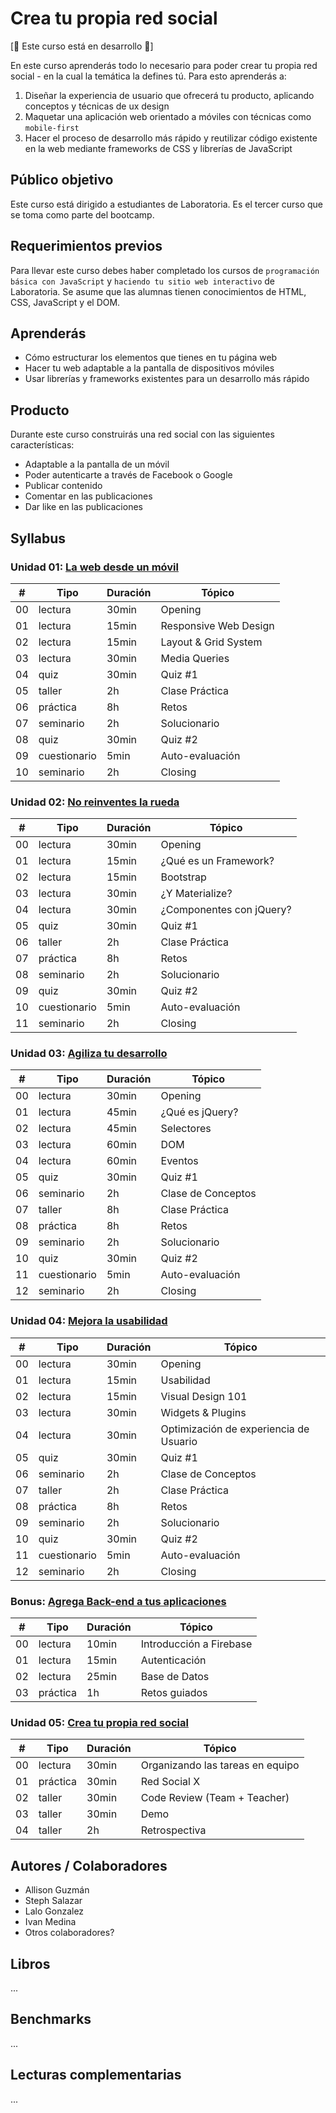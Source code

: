 # Crea tu propia red social

[:construction: Este curso está en desarrollo :construction:]

En este curso aprenderás todo lo necesario para poder crear tu propia red social -
en la cual la temática la defines tú. Para esto aprenderás a:

1. Diseñar la experiencia de usuario que ofrecerá tu producto, aplicando
   conceptos y técnicas de ux design
2. Maquetar una aplicación web orientado a móviles con técnicas como
   `mobile-first`
3. Hacer el proceso de desarrollo más rápido y reutilizar código existente en la
   web mediante frameworks de CSS y librerías de JavaScript

## Público objetivo

Este curso está dirigido a estudiantes de Laboratoria. Es el tercer curso
que se toma como parte del bootcamp.

## Requerimientos previos

Para llevar este curso debes haber completado los cursos de `programación básica
con JavaScript` y `haciendo tu sitio web interactivo` de Laboratoria. Se asume
que las alumnas tienen conocimientos de HTML, CSS, JavaScript y el DOM.

## Aprenderás

- Cómo estructurar los elementos que tienes en tu página web
- Hacer tu web adaptable a la pantalla de dispositivos móviles
- Usar librerías y frameworks existentes para un desarrollo más rápido

## Producto

Durante este curso construirás una red social con las siguientes
características:

* Adaptable a la pantalla de un móvil
* Poder autenticarte a través de Facebook o Google
* Publicar contenido
* Comentar en las publicaciones
* Dar like en las publicaciones

## Syllabus

### Unidad 01: [La web desde un móvil](00-rwd)

| # | Tipo | Duración | Tópico
| - | ---- | -------- | ------
| 00 | lectura | 30min | Opening
| 01 | lectura | 15min | Responsive Web Design
| 02 | lectura | 15min | Layout & Grid System
| 03 | lectura | 30min | Media Queries
| 04 | quiz | 30min | Quiz #1
| 05 | taller | 2h | Clase Práctica
| 06 | práctica | 8h | Retos
| 07 | seminario | 2h | Solucionario
| 08 | quiz | 30min | Quiz #2
| 09 | cuestionario | 5min | Auto-evaluación
| 10 | seminario | 2h | Closing

### Unidad 02: [No reinventes la rueda](01-css-frameworks)

| # | Tipo | Duración | Tópico
| - | ---- | -------- | ------
| 00 | lectura | 30min | Opening
| 01 | lectura | 15min | ¿Qué es un Framework?
| 02 | lectura | 15min | Bootstrap
| 03 | lectura | 30min | ¿Y Materialize?
| 04 | lectura | 30min | ¿Componentes con jQuery?
| 05 | quiz | 30min | Quiz #1
| 06 | taller | 2h | Clase Práctica
| 07 | práctica | 8h | Retos
| 08 | seminario | 2h | Solucionario
| 09 | quiz | 30min | Quiz #2
| 10 | cuestionario | 5min | Auto-evaluación
| 11 | seminario | 2h | Closing

### Unidad 03: [Agiliza tu desarrollo](02-jquery)

| # | Tipo | Duración | Tópico
| - | ---- | -------- | ------
| 00 | lectura | 30min | Opening
| 01 | lectura | 45min | ¿Qué es jQuery?
| 02 | lectura | 45min | Selectores
| 03 | lectura | 60min | DOM
| 04 | lectura | 60min | Eventos
| 05 | quiz | 30min | Quiz #1
| 06 | seminario | 2h | Clase de Conceptos
| 07 | taller | 8h | Clase Práctica
| 08 | práctica | 8h | Retos
| 09 | seminario | 2h | Solucionario
| 10 | quiz | 30min | Quiz #2
| 11 | cuestionario | 5min | Auto-evaluación
| 12 | seminario | 2h | Closing

### Unidad 04: [Mejora la usabilidad](03-usability)

| # | Tipo | Duración | Tópico
| - | ---- | -------- | ------
| 00 | lectura | 30min | Opening
| 01 | lectura | 15min | Usabilidad
| 02 | lectura | 15min | Visual Design 101
| 03 | lectura | 30min | Widgets & Plugins
| 04 | lectura | 30min | Optimización de experiencia de Usuario
| 05 | quiz | 30min | Quiz #1
| 06 | seminario | 2h | Clase de Conceptos
| 07 | taller | 2h | Clase Práctica
| 08 | práctica | 8h | Retos
| 09 | seminario | 2h | Solucionario
| 10 | quiz | 30min | Quiz #2
| 11 | cuestionario | 5min | Auto-evaluación
| 12 | seminario | 2h | Closing

### Bonus: [Agrega Back-end a tus aplicaciones](04-firebase-101)

| # | Tipo | Duración | Tópico
| - | ---- | -------- | ------
| 00 | lectura | 10min | Introducción a Firebase
| 01 | lectura | 15min | Autenticación
| 02 | lectura | 25min | Base de Datos
| 03 | práctica | 1h | Retos guiados

### Unidad 05: [Crea tu propia red social](05-social-network)

| # | Tipo | Duración | Tópico
| - | ---- | -------- | ------
| 00 | lectura | 30min | Organizando las tareas en equipo
| 01 | práctica | 30min | Red Social X
| 02 | taller | 30min | Code Review (Team + Teacher)
| 03 | taller | 30min | Demo
| 04 | taller | 2h | Retrospectiva

## Autores / Colaboradores

* Allison Guzmán
* Steph Salazar
* Lalo Gonzalez
* Ivan Medina
* Otros colaboradores?

## Libros

...

## Benchmarks

...

## Lecturas complementarias

...
